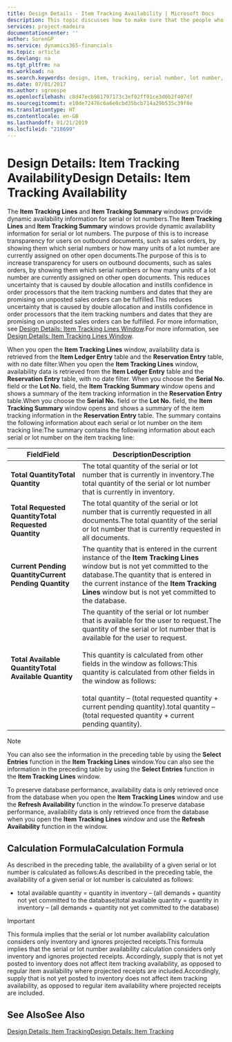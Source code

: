 ```yaml
---
title: Design Details - Item Tracking Availability | Microsoft Docs
description: This topic discusses how to make sure that the people who process orders can rely on the availability of serial or lot numbers.
services: project-madeira
documentationcenter: ''
author: SorenGP
ms.service: dynamics365-financials
ms.topic: article
ms.devlang: na
ms.tgt_pltfrm: na
ms.workload: na
ms.search.keywords: design, item, tracking, serial number, lot number, outbound documents
ms.date: 07/01/2017
ms.author: sgroespe
ms.openlocfilehash: c8d47ecb981797173c3ef92ff91ce3d0b2f407df
ms.sourcegitcommit: e10de72476c6a6e0cbd35bcb714a29b535c39f0e
ms.translationtype: HT
ms.contentlocale: en-GB
ms.lasthandoff: 01/21/2019
ms.locfileid: "218699"
---
```

# <a name="design-details-item-tracking-availability"></a><span data-ttu-id="99951-103">Design Details: Item Tracking Availability</span><span class="sxs-lookup"><span data-stu-id="99951-103">Design Details: Item Tracking Availability</span></span>
<span data-ttu-id="99951-104">The **Item Tracking Lines** and **Item Tracking Summary** windows provide dynamic availability information for serial or lot numbers.</span><span class="sxs-lookup"><span data-stu-id="99951-104">The **Item Tracking Lines** and **Item Tracking Summary** windows provide dynamic availability information for serial or lot numbers.</span></span> <span data-ttu-id="99951-105">The purpose of this is to increase transparency for users on outbound documents, such as sales orders, by showing them which serial numbers or how many units of a lot number are currently assigned on other open documents.</span><span class="sxs-lookup"><span data-stu-id="99951-105">The purpose of this is to increase transparency for users on outbound documents, such as sales orders, by showing them which serial numbers or how many units of a lot number are currently assigned on other open documents.</span></span> <span data-ttu-id="99951-106">This reduces uncertainty that is caused by double allocation and instills confidence in order processors that the item tracking numbers and dates that they are promising on unposted sales orders can be fulfilled.</span><span class="sxs-lookup"><span data-stu-id="99951-106">This reduces uncertainty that is caused by double allocation and instills confidence in order processors that the item tracking numbers and dates that they are promising on unposted sales orders can be fulfilled.</span></span> <span data-ttu-id="99951-107">For more information, see [Design Details: Item Tracking Lines Window](design-details-item-tracking-lines-window.md).</span><span class="sxs-lookup"><span data-stu-id="99951-107">For more information, see [Design Details: Item Tracking Lines Window](design-details-item-tracking-lines-window.md).</span></span>  
  
<span data-ttu-id="99951-108">When you open the **Item Tracking Lines** window, availability data is retrieved from the **Item Ledger Entry** table and the **Reservation Entry** table, with no date filter.</span><span class="sxs-lookup"><span data-stu-id="99951-108">When you open the **Item Tracking Lines** window, availability data is retrieved from the **Item Ledger Entry** table and the **Reservation Entry** table, with no date filter.</span></span> <span data-ttu-id="99951-109">When you choose the **Serial No.** field or the **Lot No.** field, the **Item Tracking Summary** window opens and shows a summary of the item tracking information in the **Reservation Entry** table.</span><span class="sxs-lookup"><span data-stu-id="99951-109">When you choose the **Serial No.** field or the **Lot No.** field, the **Item Tracking Summary** window opens and shows a summary of the item tracking information in the **Reservation Entry** table.</span></span> <span data-ttu-id="99951-110">The summary contains the following information about each serial or lot number on the item tracking line:</span><span class="sxs-lookup"><span data-stu-id="99951-110">The summary contains the following information about each serial or lot number on the item tracking line:</span></span>  
  
|<span data-ttu-id="99951-111">Field</span><span class="sxs-lookup"><span data-stu-id="99951-111">Field</span></span>|<span data-ttu-id="99951-112">Description</span><span class="sxs-lookup"><span data-stu-id="99951-112">Description</span></span>|  
|---------------------------------|---------------------------------------|  
|<span data-ttu-id="99951-113">**Total Quantity**</span><span class="sxs-lookup"><span data-stu-id="99951-113">**Total Quantity**</span></span>|<span data-ttu-id="99951-114">The total quantity of the serial or lot number that is currently in inventory.</span><span class="sxs-lookup"><span data-stu-id="99951-114">The total quantity of the serial or lot number that is currently in inventory.</span></span>|  
|<span data-ttu-id="99951-115">**Total Requested Quantity**</span><span class="sxs-lookup"><span data-stu-id="99951-115">**Total Requested Quantity**</span></span>|<span data-ttu-id="99951-116">The total quantity of the serial or lot number that is currently requested in all documents.</span><span class="sxs-lookup"><span data-stu-id="99951-116">The total quantity of the serial or lot number that is currently requested in all documents.</span></span>|  
|<span data-ttu-id="99951-117">**Current Pending Quantity**</span><span class="sxs-lookup"><span data-stu-id="99951-117">**Current Pending Quantity**</span></span>|<span data-ttu-id="99951-118">The quantity that is entered in the current instance of the **Item Tracking Lines** window but is not yet committed to the database.</span><span class="sxs-lookup"><span data-stu-id="99951-118">The quantity that is entered in the current instance of the **Item Tracking Lines** window but is not yet committed to the database.</span></span>|  
|<span data-ttu-id="99951-119">**Total Available Quantity**</span><span class="sxs-lookup"><span data-stu-id="99951-119">**Total Available Quantity**</span></span>|<span data-ttu-id="99951-120">The quantity of the serial or lot number that is available for the user to request.</span><span class="sxs-lookup"><span data-stu-id="99951-120">The quantity of the serial or lot number that is available for the user to request.</span></span><br /><br /> <span data-ttu-id="99951-121">This quantity is calculated from other fields in the window as follows:</span><span class="sxs-lookup"><span data-stu-id="99951-121">This quantity is calculated from other fields in the window as follows:</span></span><br /><br /> <span data-ttu-id="99951-122">total quantity – (total requested quantity + current pending quantity).</span><span class="sxs-lookup"><span data-stu-id="99951-122">total quantity – (total requested quantity + current pending quantity).</span></span>|  
  
> [!NOTE]  
>  <span data-ttu-id="99951-123">You can also see the information in the preceding table by using the **Select Entries** function in the **Item Tracking Lines** window.</span><span class="sxs-lookup"><span data-stu-id="99951-123">You can also see the information in the preceding table by using the **Select Entries** function in the **Item Tracking Lines** window.</span></span>  
  
<span data-ttu-id="99951-124">To preserve database performance, availability data is only retrieved once from the database when you open the **Item Tracking Lines** window and use the **Refresh Availability** function in the window.</span><span class="sxs-lookup"><span data-stu-id="99951-124">To preserve database performance, availability data is only retrieved once from the database when you open the **Item Tracking Lines** window and use the **Refresh Availability** function in the window.</span></span>  
  
## <a name="calculation-formula"></a><span data-ttu-id="99951-125">Calculation Formula</span><span class="sxs-lookup"><span data-stu-id="99951-125">Calculation Formula</span></span>  
<span data-ttu-id="99951-126">As described in the preceding table, the availability of a given serial or lot number is calculated as follows:</span><span class="sxs-lookup"><span data-stu-id="99951-126">As described in the preceding table, the availability of a given serial or lot number is calculated as follows:</span></span>  
  
* <span data-ttu-id="99951-127">total available quantity = quantity in inventory – (all demands + quantity not yet committed to the database)</span><span class="sxs-lookup"><span data-stu-id="99951-127">total available quantity = quantity in inventory – (all demands + quantity not yet committed to the database)</span></span>  
  
> [!IMPORTANT]  
>  <span data-ttu-id="99951-128">This formula implies that the serial or lot number availability calculation considers only inventory and ignores projected receipts.</span><span class="sxs-lookup"><span data-stu-id="99951-128">This formula implies that the serial or lot number availability calculation considers only inventory and ignores projected receipts.</span></span> <span data-ttu-id="99951-129">Accordingly, supply that is not yet posted to inventory does not affect item tracking availability, as opposed to regular item availability where projected receipts are included.</span><span class="sxs-lookup"><span data-stu-id="99951-129">Accordingly, supply that is not yet posted to inventory does not affect item tracking availability, as opposed to regular item availability where projected receipts are included.</span></span>  
  
## <a name="see-also"></a><span data-ttu-id="99951-130">See Also</span><span class="sxs-lookup"><span data-stu-id="99951-130">See Also</span></span>  
[<span data-ttu-id="99951-131">Design Details: Item Tracking</span><span class="sxs-lookup"><span data-stu-id="99951-131">Design Details: Item Tracking</span></span>](design-details-item-tracking.md)